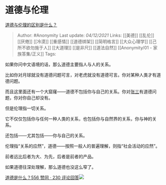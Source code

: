 # 道德与伦理
[道德与伦理的区别是什么？](https://www.zhihu.com/question/19877371/answer/2251182448)

> Author: #Anonymity 
Last update: *04/12/2021* 
Links: [[美德]] [[乱伦]] [[厌倦]] [[冷漠]] [[重感情]] [[道德绑架]] [[简明格言]] [[大众心理学]] [[己所不欲勿施于人]] [[大道理]] [[是非尺]] [[道法自然]] [[Anonymity/01 - 家族答集/正义]] 
Tags:   

如果你问中文语境的话，那么道德主要指人与人的关系。

比如你对月球就没有道德问题可言，对老虎就没有道德可言。你对某种人类才有道德问题。

而且这里面还有一个大窟窿——道德不包括你与自己的关系。你对[张三](https://www.zhihu.com/search?q=%E5%BC%A0%E4%B8%89&search_source=Entity&hybrid_search_source=Entity&hybrid_search_extra=%7B%22sourceType%22%3A%22answer%22%2C%22sourceId%22%3A2251182448%7D)有道德问题，你对你自己却没有。

但是伦理指一切关系。

它不仅仅包括你与任何一种人类的关系，也包括你与自然界的关系，你与神的关系。

还包括——尤其包括——你与自己的关系。

伦理指“关系的应然”，道德——按照一般人的普遍理解，则指“社会活动的应然”。

前者远比后者为大、为先，后者是前者的产品。

如果道德往深处理解，那么道德也没这么窄了。

[道德是什么？556 赞同 · 230 评论回答![](https://pic1.zhimg.com/v2-f98f8bb670b5c121f8a69a270dc2f968_ipico.jpg)](https://www.zhihu.com/question/30536604/answer/1867200559)

